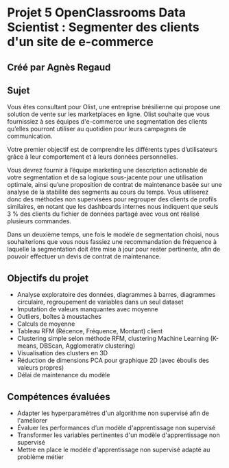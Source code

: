 # Projet 5 OpenClassrooms Data Scientist : Segmenter des clients d'un site de e-commerce
## Créé par Agnès Regaud
## Sujet
Vous êtes consultant pour Olist, une entreprise brésilienne qui propose une solution de vente sur les marketplaces en ligne.
Olist souhaite que vous fournissiez à ses équipes d'e-commerce une segmentation des clients qu’elles pourront utiliser au quotidien pour leurs campagnes de communication.

Votre premier objectif est de comprendre les différents types d’utilisateurs grâce à leur comportement et à leurs données personnelles.

Vous devrez fournir à l’équipe marketing une description actionable de votre segmentation et de sa logique sous-jacente pour une utilisation optimale, ainsi qu’une proposition de contrat de maintenance basée sur une analyse de la stabilité des segments au cours du temps.
Vous utiliserez donc des méthodes non supervisées pour regrouper des clients de profils similaires, en notant que les dashboards internes nous indiquent que seuls 3 % des clients du fichier de données partagé avec vous ont réalisé plusieurs commandes.

Dans un deuxième temps, une fois le modèle de segmentation choisi, nous souhaiterions  que vous nous fassiez une recommandation de fréquence à laquelle la segmentation doit être mise à jour pour rester pertinente, afin de pouvoir effectuer un devis de contrat de maintenance.


## Objectifs du projet
- Analyse exploratoire des données, diagrammes à barres, diagrammes circulaire, regroupement de variables dans un seul dataset
- Imputation de valeurs manquantes avec moyenne
- Outliers, boîtes à moustaches
- Calculs de moyenne
- Tableau RFM (Récence, Fréquence, Montant) client
- Clustering simple selon méthode RFM, clustering Machine Learning (K-means, DBScan, Agglomerativ clustering)
- Visualisation des clusters en 3D
- Réduction de dimensions PCA pour graphique 2D (avec éboulis des valeurs propres)
- Délai de maintenance du modèle
  
## Compétences évaluées
- Adapter les hyperparamètres d'un algorithme non supervisé afin de l'améliorer
- Évaluer les performances d’un modèle d'apprentissage non supervisé
- Transformer les variables pertinentes d'un modèle d'apprentissage non supervisé
- Mettre en place le modèle d'apprentissage non supervisé adapté au problème métier
